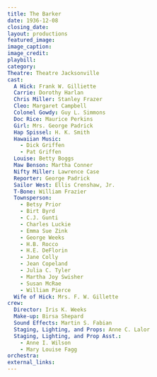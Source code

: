 ```yaml
---
title: The Barker
date: 1936-12-08
closing_date: 
layout: productions
featured_image: 
image_caption:
image_credit:
playbill: 
category: 
Theatre: Theatre Jacksonville
cast:
  A Hick: Frank W. Gilliette
  Carrie: Dorothy Harlan
  Chris Miller: Stanley Frazer
  Cleo: Margaret Campbell
  Colonel Gowdy: Guy L. Simmons
  Doc Rice: Maurice Perkins
  Girl: Mrs. George Padrick
  Hap Spissel: H. K. Smith
  Hawaiian Music:
    - Dick Griffen
    - Pat Griffen
  Louise: Betty Boggs
  Maw Benson: Martha Conner
  Nifty Miller: Lawrence Case
  Reporter: George Padrick
  Sailor West: Ellis Crenshaw, Jr.
  T-Bone: William Frazier
  Townsperson:
    - Betsy Prior
    - Birt Byrd
    - C.J. Gunti
    - Charles Luckie
    - Emma Sue Zink
    - George Weeks
    - H.B. Rocco
    - H.E. DeFlorin
    - Jane Colly
    - Jean Copeland
    - Julia C. Tyler
    - Martha Joy Swisher
    - Susan McRae
    - William Pierce
  Wife of Hick: Mrs. F. W. Gillette
crew:
  Director: Iris K. Weeks
  Make-up: Birsa Shepard
  Sound Effects: Martin S. Fabian
  Staging, Lighting, and Props: Anne C. Lalor
  Staging, Lighting, and Prop Asst.:
    - Anne I. Wilson
    - Mary Louise Fagg
orchestra:
external_links:
---
```


